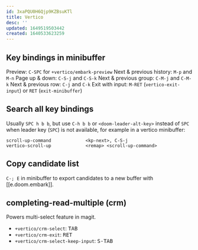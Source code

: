 ```yaml
---
id: 3xaPQU0H6Qjp9KZBsuKTl
title: Vertico
desc: ''
updated: 1649519503442
created: 1640533623259
---
```


## Key bindings in minibuffer

Preview: `C-SPC` for `+vertico/embark-preview`
Next & previous history: `M-p` and `M-n`
Page up & down: `C-S-j` and `C-S-k`
Next & previous group: `C-M-j` and `C-M-k`
Next & previous row: `C-j` and `C-k`
Exit with input: `M-RET` (`vertico-exit-input`) or `RET` (`exit-minibuffer`)

## Search all key bindings

Usually `SPC h b b`, but use `C-h b b` or `<doom-leader-alt-key>` instead of `SPC` when leader key (`SPC`) is not available, for example in a vertico minibuffer:

```
scroll-up-command             <kp-next>, C-S-j
vertico-scroll-up             <remap> <scroll-up-command>
```

## Copy candidate list

`C-; E` in minibuffer to export candidates to a new buffer with [[e.doom.embark]].

## completing-read-multiple (crm)

Powers multi-select feature in magit.

* `+vertico/crm-select`: <kbd>TAB</kbd>
* `+vertico/crm-exit`: <kbd>RET</kbd>
* `+vertico/crm-select-keep-input`: <kbd>S-TAB</kbd>
